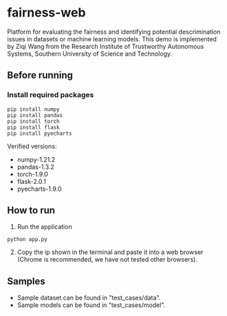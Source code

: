 # fairness-web

Platform for evaluating the fairness and identifying potential descrimination issues in datasets or machine learning models. 
This demo is implemented by Ziqi Wang from the Research Institute of Trustworthy Autonomous Systems, Southern University of Science and Technology.
## Before running
### Install required packages
```
pip install numpy
pip install pandas
pip install torch
pip install flask
pip install pyecharts
```

Verified versions:
* numpy-1.21.2
* pandas-1.3.2
* torch-1.9.0
* flask-2.0.1
* pyecharts-1.9.0

## How to run
1. Run the application 
```
python app.py
```

2. Copy the ip shown in the terminal and paste it into a web browser (Chrome is recommended, we have not tested other browsers).

## Samples
* Sample dataset can be found in "test_cases/data".
* Sample models can be found in "test_cases/model".
